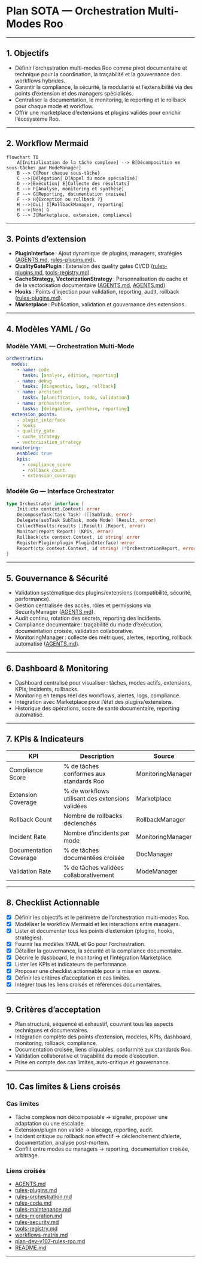 # Plan SOTA — Orchestration Multi-Modes Roo

---

## 1. Objectifs

- Définir l’orchestration multi-modes Roo comme pivot documentaire et technique pour la coordination, la traçabilité et la gouvernance des workflows hybrides.
- Garantir la compliance, la sécurité, la modularité et l’extensibilité via des points d’extension et des managers spécialisés.
- Centraliser la documentation, le monitoring, le reporting et le rollback pour chaque mode et workflow.
- Offrir une marketplace d’extensions et plugins validés pour enrichir l’écosystème Roo.

---

## 2. Workflow Mermaid

```mermaid
flowchart TD
    A[Initialisation de la tâche complexe] --> B[Décomposition en sous-tâches par ModeManager]
    B --> C{Pour chaque sous-tâche}
    C -->|Délégation| D[Appel du mode spécialisé]
    D -->|Exécution| E[Collecte des résultats]
    E --> F[Analyse, monitoring et synthèse]
    F --> G[Reporting, documentation croisée]
    F --> H{Exception ou rollback ?}
    H -->|Oui| I[RollbackManager, reporting]
    H -->|Non| G
    G --> J[Marketplace, extension, compliance]
```

---

## 3. Points d’extension

- **PluginInterface** : Ajout dynamique de plugins, managers, stratégies ([AGENTS.md](AGENTS.md:PluginInterface), [rules-plugins.md](.roo/rules/rules-plugins.md:1)).
- **QualityGatePlugin** : Extension des quality gates CI/CD ([rules-plugins.md](.roo/rules/rules-plugins.md:1), [tools-registry.md](.roo/rules/tools-registry.md:1)).
- **CacheStrategy, VectorizationStrategy** : Personnalisation du cache et de la vectorisation documentaire ([AGENTS.md](AGENTS.md:CacheStrategy), [AGENTS.md](AGENTS.md:VectorizationStrategy)).
- **Hooks** : Points d’injection pour validation, reporting, audit, rollback ([rules-plugins.md](.roo/rules/rules-plugins.md:1)).
- **Marketplace** : Publication, validation et gouvernance des extensions.

---

## 4. Modèles YAML / Go

### Modèle YAML — Orchestration Multi-Mode

```yaml
orchestration:
  modes:
    - name: code
      tasks: [analyse, édition, reporting]
    - name: debug
      tasks: [diagnostic, logs, rollback]
    - name: architect
      tasks: [planification, todo, validation]
    - name: orchestrator
      tasks: [délégation, synthèse, reporting]
  extension_points:
    - plugin_interface
    - hooks
    - quality_gate
    - cache_strategy
    - vectorization_strategy
  monitoring:
    enabled: true
    kpis:
      - compliance_score
      - rollback_count
      - extension_coverage
```

### Modèle Go — Interface Orchestrator

```go
type Orchestrator interface {
    Init(ctx context.Context) error
    DecomposeTask(task Task) ([]SubTask, error)
    Delegate(subTask SubTask, mode Mode) (Result, error)
    CollectResults(results []Result) (Report, error)
    Monitor(report Report) (KPIs, error)
    Rollback(ctx context.Context, id string) error
    RegisterPlugin(plugin PluginInterface) error
    Report(ctx context.Context, id string) (*OrchestrationReport, error)
}
```

---

## 5. Gouvernance & Sécurité

- Validation systématique des plugins/extensions (compatibilité, sécurité, performance).
- Gestion centralisée des accès, rôles et permissions via SecurityManager ([AGENTS.md](AGENTS.md:SecurityManager)).
- Audit continu, rotation des secrets, reporting des incidents.
- Compliance documentaire : traçabilité du mode d’exécution, documentation croisée, validation collaborative.
- MonitoringManager : collecte des métriques, alertes, reporting, rollback automatisé ([AGENTS.md](AGENTS.md:MonitoringManager)).

---

## 6. Dashboard & Monitoring

- Dashboard centralisé pour visualiser : tâches, modes actifs, extensions, KPIs, incidents, rollbacks.
- Monitoring en temps réel des workflows, alertes, logs, compliance.
- Intégration avec Marketplace pour l’état des plugins/extensions.
- Historique des opérations, score de santé documentaire, reporting automatisé.

---

## 7. KPIs & Indicateurs

| KPI                       | Description                                      | Source                |
|---------------------------|--------------------------------------------------|-----------------------|
| Compliance Score          | % de tâches conformes aux standards Roo          | MonitoringManager     |
| Extension Coverage        | % de workflows utilisant des extensions validées | Marketplace           |
| Rollback Count            | Nombre de rollbacks déclenchés                   | RollbackManager       |
| Incident Rate             | Nombre d’incidents par mode                      | MonitoringManager     |
| Documentation Coverage    | % de tâches documentées croisée                  | DocManager            |
| Validation Rate           | % de tâches validées collaborativement           | ModeManager           |

---

## 8. Checklist Actionnable

- [x] Définir les objectifs et le périmètre de l’orchestration multi-modes Roo.
- [x] Modéliser le workflow Mermaid et les interactions entre managers.
- [x] Lister et documenter tous les points d’extension (plugins, hooks, stratégies).
- [x] Fournir les modèles YAML et Go pour l’orchestration.
- [x] Détailler la gouvernance, la sécurité et la compliance documentaire.
- [x] Décrire le dashboard, le monitoring et l’intégration Marketplace.
- [x] Lister les KPIs et indicateurs de performance.
- [x] Proposer une checklist actionnable pour la mise en œuvre.
- [x] Définir les critères d’acceptation et cas limites.
- [x] Intégrer tous les liens croisés et références documentaires.

---

## 9. Critères d’acceptation

- Plan structuré, séquencé et exhaustif, couvrant tous les aspects techniques et documentaires.
- Intégration complète des points d’extension, modèles, KPIs, dashboard, monitoring, rollback, compliance.
- Documentation croisée, liens cliquables, conformité aux standards Roo.
- Validation collaborative et traçabilité du mode d’exécution.
- Prise en compte des cas limites, auto-critique et gouvernance.

---

## 10. Cas limites & Liens croisés

### Cas limites

- Tâche complexe non décomposable → signaler, proposer une adaptation ou une escalade.
- Extension/plugin non validé → blocage, reporting, audit.
- Incident critique ou rollback non effectif → déclenchement d’alerte, documentation, analyse post-mortem.
- Conflit entre modes ou managers → reporting, documentation croisée, arbitrage.

### Liens croisés

- [AGENTS.md](AGENTS.md:1)
- [rules-plugins.md](.roo/rules/rules-plugins.md:1)
- [rules-orchestration.md](.roo/rules/rules-orchestration.md:1)
- [rules-code.md](.roo/rules/rules-code.md:1)
- [rules-maintenance.md](.roo/rules/rules-maintenance.md:1)
- [rules-migration.md](.roo/rules/rules-migration.md:1)
- [rules-security.md](.roo/rules/rules-security.md:1)
- [tools-registry.md](.roo/rules/tools-registry.md:1)
- [workflows-matrix.md](.roo/rules/workflows-matrix.md:1)
- [plan-dev-v107-rules-roo.md](projet/roadmaps/plans/consolidated/plan-dev-v107-rules-roo.md:1)
- [README.md](.roo/README.md:1)

---